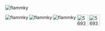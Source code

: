 <p align="left"> 
  <img src="https://komarev.com/ghpvc/?username=flammky&label=Profile%20views&color=0e75b6&style=flat" alt="flammky" />
</p>

<p>
  <img align="left" 
       src="https://github-readme-stats.vercel.app/api?username=flammky&show_icons=true&theme=tokyonight&title_color=6e9ff4&text_color=37b9ab&bg_color=1a1b27&locale=en"
       alt="flammky"
       />
</p>

<p>
  <img align="left"
       src="https://github-readme-stats.vercel.app/api/top-langs?username=flammky&show_icons=true&title_color=6e9ff4&text_color=37b9ab&bg_color=1a1b27&locale=en&layout=compact" 
       alt="flammky"
       />
</p>

<p>
  <img align="left" src="https://github-readme-streak-stats.herokuapp.com/?user=flammky&theme=dark" alt="flammky" />
</p>

<a href="https://discord.com/users/569329786334216228" target="blank"><img align="center" src="https://raw.githubusercontent.com/rahuldkjain/github-profile-readme-generator/master/src/images/icons/Social/discord.svg" alt="569329786334216228" height="35" width="35" /></a>
<a href="https://discord.gg/programming" target="blank"><img align="center" src="https://user-images.githubusercontent.com/94031495/211951198-a76e8404-3856-40c5-9eab-17c236e1239a.png" alt="569329786334216228" height="35" width="35" /></a>
